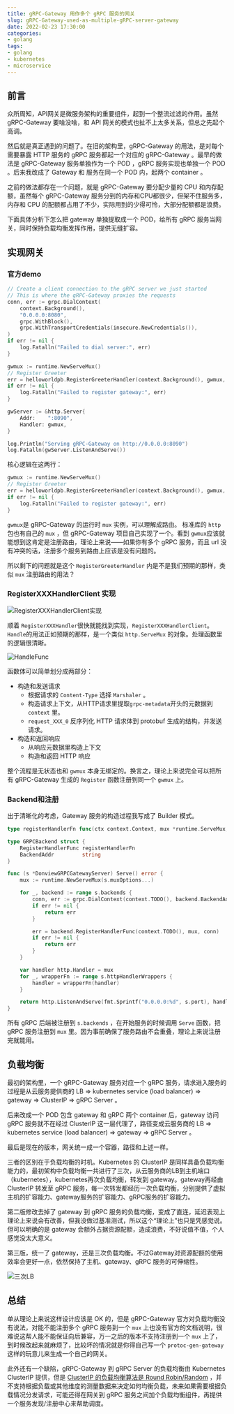 ```yaml
---
title: gRPC-Gateway 用作多个 gRPC 服务的网关
slug: gRPC-Gateway-used-as-multiple-gRPC-server-gateway
date: 2022-02-23 17:30:00
categories:
- golang
tags:
- golang
- kubernetes
- microservice
---
```


## 前言

众所周知，API网关是微服务架构的重要组件，起到一个整流过滤的作用。虽然 gRPC-Gateway 要啥没啥，和 API 网关的模式也扯不上太多关系，但总之先起个高调。

然后就是真正遇到的问题了。在旧的架构里，gRPC-Gateway 的用法，是对每个需要暴露 HTTP 服务的 gRPC 服务都起一个对应的 gRPC-Gateway 。最早的做法是 gRPC-Gateway 服务单独作为一个 POD ，gRPC 服务实现也单独一个 POD 。后来我改成了 Gateway 和 服务在同一个 POD 内，起两个 container 。

之前的做法都存在一个问题，就是 gRPC-Gateway 要分配少量的 CPU 和内存配额，虽然每个 gRPC-Gateway 服务分到的内存和CPU都很少，但架不住服务多，内存和 CPU 的配额都占用了不少，实际用到的少得可怜，大部分配额都是浪费。

下面具体分析下怎么把 gateway 单独提取成一个 POD，给所有 gRPC 服务当网关，同时保持负载均衡发挥作用，提供无缝扩容。

## 实现网关

### 官方demo

```go
// Create a client connection to the gRPC server we just started
// This is where the gRPC-Gateway proxies the requests
conn, err := grpc.DialContext(
    context.Background(),
    "0.0.0.0:8080",
    grpc.WithBlock(),
    grpc.WithTransportCredentials(insecure.NewCredentials()),
)
if err != nil {
    log.Fatalln("Failed to dial server:", err)
}

gwmux := runtime.NewServeMux()
// Register Greeter
err = helloworldpb.RegisterGreeterHandler(context.Background(), gwmux, conn)
if err != nil {
    log.Fatalln("Failed to register gateway:", err)
}

gwServer := &http.Server{
    Addr:    ":8090",
    Handler: gwmux,
}

log.Println("Serving gRPC-Gateway on http://0.0.0.0:8090")
log.Fatalln(gwServer.ListenAndServe())
```

核心逻辑在这两行：

```go
gwmux := runtime.NewServeMux()
// Register Greeter
err = helloworldpb.RegisterGreeterHandler(context.Background(), gwmux, conn)
if err != nil {
    log.Fatalln("Failed to register gateway:", err)
}
```

`gwmux`是 gRPC-Gateway 的运行时 `mux` 实例，可以理解成路由。 标准库的 `http` 包也有自己的 `mux` ，但 gRPC-Gateway 项目自己实现了一个。看到 `gwmux`应该就能想到这肯定是注册路由，理论上来说——如果你有多个 gRPC 服务，而且 url 没有冲突的话，注册多个服务到路由上应该是没有问题的。

所以剩下的问题就是这个 `RegisterGreeterHandler` 内是不是我们预期的那样，类似 `mux` 注册路由的用法？

### RegisterXXXHandlerClient 实现

![RegisterXXXHandlerClient实现](image-20220222154718918.png)

顺着 `RegisterXXXHandler`很快就能找到实现，`RegisterXXXHandlerClient`。`Handle`的用法正如预期的那样，是一个类似 `http.ServeMux` 的对象。处理函数里的逻辑很清晰。

![HandleFunc](image-20220222155630463.png)

函数体可以简单划分成两部分：

- 构造和发送请求
  - 根据请求的 `Content-Type` 选择 `Marshaler` 。
  - 构造请求上下文，从HTTP请求里提取`grpc-metadata`开头的元数据到 `context` 里。
  - `request_XXX_0` 反序列化 HTTP 请求体到 protobuf 生成的结构，并发送请求。
- 构造和返回响应
  - 从响应元数据里构造上下文
  - 构造和返回 HTTP 响应

整个流程是无状态也和 `gwmux` 本身无绑定的。换言之，理论上来说完全可以把所有 gRPC-Gateway 生成的 `Register` 函数注册到同一个 `gwmux` 上。

### Backend和注册

出于清晰化的考虑，Gateway 服务的构造过程我写成了 Builder 模式。

```go
type registerHandlerFn func(ctx context.Context, mux *runtime.ServeMux, conn *grpc.ClientConn) (err error)

type GRPCBackend struct {
	RegisterHandlerFunc registerHandlerFn
	BackendAddr         string
}

func (s *DonviewGRPCGatewayServer) Serve() error {
	mux := runtime.NewServeMux(s.muxOptions...)

	for _, backend := range s.backends {
		conn, err := grpc.DialContext(context.TODO(), backend.BackendAddr, s.dialOptions...)
		if err != nil {
			return err
		}

		err = backend.RegisterHandlerFunc(context.TODO(), mux, conn)
		if err != nil {
			return err
		}
	}

	var handler http.Handler = mux
	for _, wrapperFn := range s.httpHandlerWrappers {
		handler = wrapperFn(handler)
	}

	return http.ListenAndServe(fmt.Sprintf("0.0.0.0:%d", s.port), handler)
}

```

所有 gRPC 后端被注册到 `s.backends` ，在开始服务的时候调用 `Serve` 函数，把 gRPC 服务注册到 `mux` 里。因为事前确保了服务路由不会重叠，理论上来说注册完就能用。

## 负载均衡

最初的架构里，一个 gRPC-Gateway 服务对应一个 gRPC 服务，请求进入服务的过程是从云服务提供商的 LB => kubernetes service (load balancer) => gateway => ClusterIP => gRPC Server 。

后来改成一个 POD 包含 gateway 和 gRPC 两个 container 后，gateway 访问 gRPC 服务就不在经过 ClusterIP 这一层代理了，路径变成云服务商的 LB => kubernetes service (load balancer) => gateway => gRPC Server 。

最后是现在的版本，网关统一成一个容器，路径和上述一样。

三者的区别在于负载均衡的时机。Kubernetes 的 ClusterIP 是同样具备负载均衡能力的，最初架构中负载均衡一共进行了三次，从云服务商的LB到主机端口（kubernetes），kubernetes再次负载均衡，转发到 gateway。gateway再经由 ClusterIP 转发至 gRPC 服务，每一次转发都经历一次负载均衡，分别提供了虚拟主机的扩容能力、gateway服务的扩容能力、gRPC服务的扩容能力。

第二版修改去掉了 gateway 到 gRPC 服务的负载均衡，变成了直连，延迟表现上理论上来说会有改善，但我没做过基准测试，所以这个“理论上”也只是凭感觉说。但可以明确的是 gateway 会额外占据资源配额，造成浪费，不好说值不值，个人感觉没太大意义。

第三版，统一了 gateway，还是三次负载均衡。不过Gateway对资源配额的使用效率会更好一点，依然保持了主机、gateway、gRPC 服务的可伸缩性。

![三次LB](image-20220222165344894.png)

## 总结

单从理论上来说这样设计应该是 OK 的，但是 gRPC-Gateway 官方对负载均衡没有说法，对能不能注册多个 gRPC 服务到一个 `mux` 上也没有官方的文档说明，很难说这帮人能不能保证向后兼容，万一之后的版本不支持注册到一个 `mux` 上了，到时候改起来就麻烦了，比较坏的情况就是你得自己写一个 `protoc-gen-gateway` 这样的玩意儿来生成一个自己的网关。

此外还有一个缺陷，gRPC-Gateway 到 gRPC Server 的负载均衡由 Kubernetes ClusterIP 提供，但是 [ClusterIP 的负载均衡算法是 Round Robin/Random](https://stackoverflow.com/questions/49888133/kubernetes-service-cluster-ip-how-is-this-internally-load-balanced-across-diffe) ，并不支持根据负载或其他维度的测量数据来决定如何均衡负载，未来如果需要根据负载情况分发请求，可能还得在网关到 gRPC 服务之间加个负载均衡组件，再提供一个服务发现/注册中心来帮助调度。